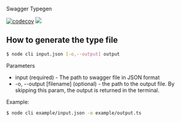 Swagger Typegen

[![codecov](https://codecov.io/gh/MatthiasMargot/swagger-typegen/branch/master/graph/badge.svg?token=GSLHWG7U4F)](https://codecov.io/gh/MatthiasMargot/swagger-typegen)
<a href="https://codeclimate.com/github/MatthiasMargot/swagger-typegen/maintainability"><img src="https://api.codeclimate.com/v1/badges/106a3e3f77f51488215a/maintainability" /></a>

## How to generate the type file

```sh
$ node cli input.json [-o,--output] output
```

Parameters
- input (required) - The path to swagger file in JSON format
- -o, --output [filename] (optional) - the path to the output file. By skipping this param, the output is returned in the terminal.

Example:

```sh
$ node cli example/input.json -o example/output.ts
```
